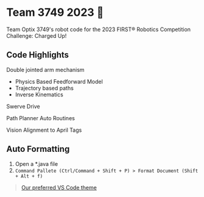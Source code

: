 # Team 3749 2023 🤖
Team Optix 3749's robot code for the 2023 FIRST® Robotics Competition Challenge: Charged Up!

## Code Highlights
Double jointed arm mechanism
- Physics Based Feedforward Model
- Trajectory based paths
- Inverse Kinematics

Swerve Drive

Path Planner Auto Routines

Vision Alignment to April Tags

## Auto Formatting
1. Open a *.java file
2. `Command Pallete (Ctrl/Command + Shift + P) > Format Document (Shift + Alt + f)`

> [Our preferred VS Code theme](https://marketplace.visualstudio.com/items?itemName=oguhpereira.spotify-color-theme)

